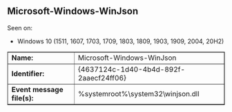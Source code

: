 ## Microsoft-Windows-WinJson

Seen on:
* Windows 10 (1511, 1607, 1703, 1709, 1803, 1809, 1903, 1909, 2004, 20H2)

<table border="1" class="docutils">
  <tbody>
    <tr>
      <td><b>Name:</b></td>
      <td>Microsoft-Windows-WinJson</td>
    </tr>
    <tr>
      <td><b>Identifier:</b></td>
      <td>{4637124c-1d40-4b4d-892f-2aaecf24ff06}</td>
    </tr>
    <tr>
      <td><b>Event message file(s):</b></td>
      <td>%systemroot%\system32\winjson.dll</td>
    </tr>
  </tbody>
</table>

&nbsp;

